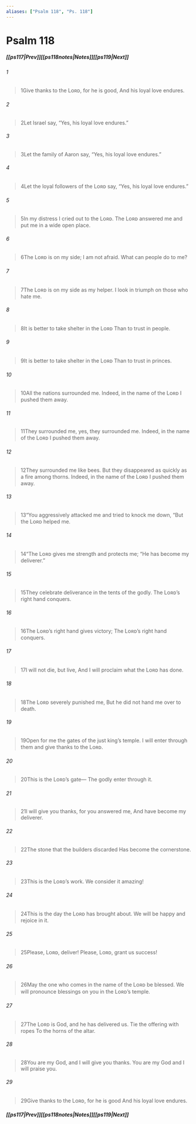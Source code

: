 ```yaml
---
aliases: ["Psalm 118", "Ps. 118"]
---
```

# Psalm 118
##### <span class=arrow-left></span>[[ps117|Prev]]<span class=navigation-separator></span>[[ps118notes|Notes]]<span class=navigation-separator></span>[[ps119|Next]]<span class=arrow-right></span>
###### 1
><span class=verse-first-poetry>1</span>Give thanks to the Lᴏʀᴅ, for he is good,
>And his loyal love endures.
###### 2
><span class=verse-body-poetry>2</span>Let Israel say,
><span class=poetry-quote-double>“</span>Yes, his loyal love endures.”
###### 3
><span class=verse-body-poetry>3</span>Let the family of Aaron say,
><span class=poetry-quote-double>“</span>Yes, his loyal love endures.”
###### 4
><span class=verse-body-poetry>4</span>Let the loyal followers of the Lᴏʀᴅ say,
><span class=poetry-quote-double>“</span>Yes, his loyal love endures.”
<div class=paragraph-break></div>

###### 5
><span class=verse-first-poetry>5</span>In my distress I cried out to the Lᴏʀᴅ.
>The Lᴏʀᴅ answered me and put me in a wide open place.
###### 6
><span class=verse-body-poetry>6</span>The Lᴏʀᴅ is on my side; I am not afraid.
>What can people do to me?
###### 7
><span class=verse-body-poetry>7</span>The Lᴏʀᴅ is on my side as my helper.
>I look in triumph on those who hate me.
###### 8
><span class=verse-body-poetry>8</span>It is better to take shelter in the Lᴏʀᴅ
>Than to trust in people.
###### 9
><span class=verse-body-poetry>9</span>It is better to take shelter in the Lᴏʀᴅ
>Than to trust in princes.
<div class=paragraph-break></div>

###### 10
><span class=verse-first-poetry>10</span>All the nations surrounded me.
>Indeed, in the name of the Lᴏʀᴅ I pushed them away.
###### 11
><span class=verse-body-poetry>11</span>They surrounded me, yes, they surrounded me.
>Indeed, in the name of the Lᴏʀᴅ I pushed them away.
###### 12
><span class=verse-body-poetry>12</span>They surrounded me like bees.
>But they disappeared as quickly as a fire among thorns.
>Indeed, in the name of the Lᴏʀᴅ I pushed them away.
###### 13
><span class=verse-body-poetry>13</span><span class=poetry-quote-double>“</span>You aggressively attacked me and tried to knock me down,
><span class=poetry-quote-double>“</span>But the Lᴏʀᴅ helped me.
###### 14
><span class=verse-body-poetry>14</span><span class=poetry-quote-double>“</span>The Lᴏʀᴅ gives me strength and protects me;
><span class=poetry-quote-double>“</span>He has become my deliverer.”
<div class=paragraph-break></div>

###### 15
><span class=verse-first-poetry>15</span>They celebrate deliverance in the tents of the godly.
>The Lᴏʀᴅ’s right hand conquers.
###### 16
><span class=verse-body-poetry>16</span>The Lᴏʀᴅ’s right hand gives victory;
>The Lᴏʀᴅ’s right hand conquers.
###### 17
><span class=verse-body-poetry>17</span>I will not die, but live,
>And I will proclaim what the Lᴏʀᴅ has done.
###### 18
><span class=verse-body-poetry>18</span>The Lᴏʀᴅ severely punished me,
>But he did not hand me over to death.
<div class=paragraph-break></div>

###### 19
><span class=verse-first-poetry>19</span>Open for me the gates of the just king’s temple.
>I will enter through them and give thanks to the Lᴏʀᴅ.
###### 20
><span class=verse-body-poetry>20</span>This is the Lᴏʀᴅ’s gate—
>The godly enter through it.
###### 21
><span class=verse-body-poetry>21</span>I will give you thanks, for you answered me,
>And have become my deliverer.
<div class=paragraph-break></div>

###### 22
><span class=verse-first-poetry>22</span>The stone that the builders discarded
>Has become the cornerstone.
###### 23
><span class=verse-body-poetry>23</span>This is the Lᴏʀᴅ’s work.
>We consider it amazing!
###### 24
><span class=verse-body-poetry>24</span>This is the day the Lᴏʀᴅ has brought about.
>We will be happy and rejoice in it.
###### 25
><span class=verse-body-poetry>25</span>Please, Lᴏʀᴅ, deliver!
>Please, Lᴏʀᴅ, grant us success!
###### 26
><span class=verse-body-poetry>26</span>May the one who comes in the name of the Lᴏʀᴅ be blessed.
>We will pronounce blessings on you in the Lᴏʀᴅ’s temple.
###### 27
><span class=verse-body-poetry>27</span>The Lᴏʀᴅ is God, and he has delivered us.
>Tie the offering with ropes
>To the horns of the altar.
###### 28
><span class=verse-body-poetry>28</span>You are my God, and I will give you thanks.
>You are my God and I will praise you.
###### 29
><span class=verse-body-poetry>29</span>Give thanks to the Lᴏʀᴅ, for he is good
>And his loyal love endures.
##### <span class=arrow-left></span>[[ps117|Prev]]<span class=navigation-separator></span>[[ps118notes|Notes]]<span class=navigation-separator></span>[[ps119|Next]]<span class=arrow-right></span>